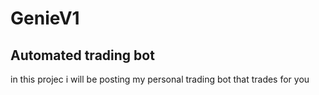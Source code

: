 # GenieV1
## Automated trading bot

in this projec i will be posting my personal trading bot that trades for you
